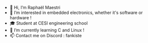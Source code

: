 - 👋 Hi, I’m Raphaël Maestri
- 👀 I’m interested in embedded electronics, whether it's software or hardware !
- 🎓 Student at CESI engineering school
- 🌱 I’m currently learning C and Linux !
- 📫 Contact me on Discord : fankiste

<!---
Flankiste/Flankiste is a ✨ special ✨ repository because its `README.md` (this file) appears on your GitHub profile.
You can click the Preview link to take a look at your changes.
--->
